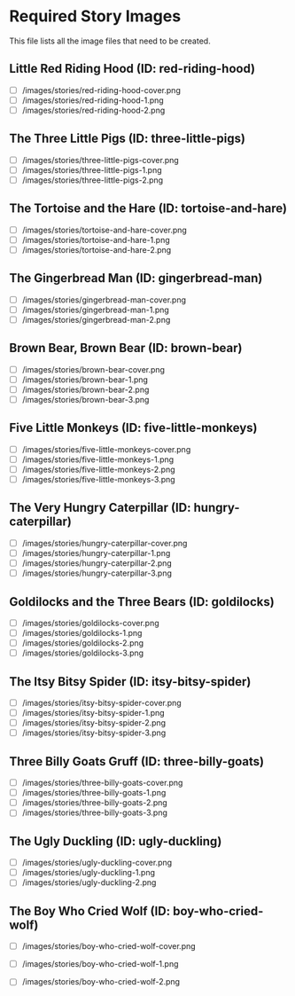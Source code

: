 # Required Story Images

This file lists all the image files that need to be created.

## Little Red Riding Hood (ID: red-riding-hood)

- [ ] /images/stories/red-riding-hood-cover.png
- [ ] /images/stories/red-riding-hood-1.png
- [ ] /images/stories/red-riding-hood-2.png

## The Three Little Pigs (ID: three-little-pigs)

- [ ] /images/stories/three-little-pigs-cover.png
- [ ] /images/stories/three-little-pigs-1.png
- [ ] /images/stories/three-little-pigs-2.png

## The Tortoise and the Hare (ID: tortoise-and-hare)

- [ ] /images/stories/tortoise-and-hare-cover.png
- [ ] /images/stories/tortoise-and-hare-1.png
- [ ] /images/stories/tortoise-and-hare-2.png

## The Gingerbread Man (ID: gingerbread-man)

- [ ] /images/stories/gingerbread-man-cover.png
- [ ] /images/stories/gingerbread-man-1.png
- [ ] /images/stories/gingerbread-man-2.png

## Brown Bear, Brown Bear (ID: brown-bear)

- [ ] /images/stories/brown-bear-cover.png
- [ ] /images/stories/brown-bear-1.png
- [ ] /images/stories/brown-bear-2.png
- [ ] /images/stories/brown-bear-3.png

## Five Little Monkeys (ID: five-little-monkeys)

- [ ] /images/stories/five-little-monkeys-cover.png
- [ ] /images/stories/five-little-monkeys-1.png
- [ ] /images/stories/five-little-monkeys-2.png
- [ ] /images/stories/five-little-monkeys-3.png

## The Very Hungry Caterpillar (ID: hungry-caterpillar)

- [ ] /images/stories/hungry-caterpillar-cover.png
- [ ] /images/stories/hungry-caterpillar-1.png
- [ ] /images/stories/hungry-caterpillar-2.png
- [ ] /images/stories/hungry-caterpillar-3.png

## Goldilocks and the Three Bears (ID: goldilocks)

- [ ] /images/stories/goldilocks-cover.png
- [ ] /images/stories/goldilocks-1.png
- [ ] /images/stories/goldilocks-2.png
- [ ] /images/stories/goldilocks-3.png

## The Itsy Bitsy Spider (ID: itsy-bitsy-spider)

- [ ] /images/stories/itsy-bitsy-spider-cover.png
- [ ] /images/stories/itsy-bitsy-spider-1.png
- [ ] /images/stories/itsy-bitsy-spider-2.png
- [ ] /images/stories/itsy-bitsy-spider-3.png

## Three Billy Goats Gruff (ID: three-billy-goats)

- [ ] /images/stories/three-billy-goats-cover.png
- [ ] /images/stories/three-billy-goats-1.png
- [ ] /images/stories/three-billy-goats-2.png
- [ ] /images/stories/three-billy-goats-3.png

## The Ugly Duckling (ID: ugly-duckling)

- [ ] /images/stories/ugly-duckling-cover.png
- [ ] /images/stories/ugly-duckling-1.png
- [ ] /images/stories/ugly-duckling-2.png

## The Boy Who Cried Wolf (ID: boy-who-cried-wolf)

- [ ] /images/stories/boy-who-cried-wolf-cover.png
- [ ] /images/stories/boy-who-cried-wolf-1.png
- [ ] /images/stories/boy-who-cried-wolf-2.png

